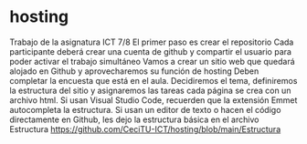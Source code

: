 # hosting
Trabajo de la asignatura ICT 7/8 
El primer paso es crear el repositorio
Cada participante deberá crear una cuenta de github y compartir el usuario para poder activar el trabajo simultáneo
Vamos a crear un sitio web que quedará alojado en Github y aprovecharemos su función de hosting
Deben completar la encuesta que está en el aula. Decidiremos el tema, definiremos la estructura del sitio y asignaremos las tareas
cada página se crea con un archivo html. Si usan Visual Studio Code, recuerden que la extensión Emmet autocompleta la estructura.
Si usan un editor de texto o hacen el código directamente en Github, les dejo la estructura básica en el archivo Estructura https://github.com/CeciTU-ICT/hosting/blob/main/Estructura
